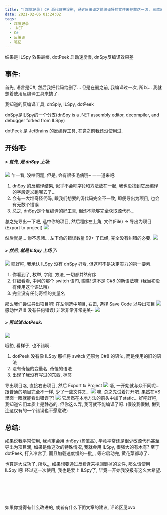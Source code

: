 ```yaml
---
title: "[踩坑记录] C# 源代码被误删, 通过反编译之前编译好的文件来拯救这一切, 三款反编译工具对比"
date: 2021-02-06 01:24:02
tags:
  - 踩坑记录
  - .NET
  - C#
  - 反编译
  - 笔记
---
```


结果是 ILSpy 效果最棒, dotPeek 启动速度慢, dnSpy反编译效果差

<!--more-->

## 事件:

首先, 语言是C#, 然后我把代码给删了... 但是在删之前, 我编译过一次, 所以... 我就想着使用反编译工具来搞了.

我知道的反编译工具, dnSply, ILSpy, dotPeek

dnSpy是ILSpy的一个分支(dnSpy is a .NET assembly editor, decompiler, and debugger forked from ILSpy)

dotPeek 是 JetBrains 的反编译工具, 在这之前我还没使用过.
## 开始吧:
##### > 首先, 是 dnSpy 上场:
![](https://img-blog.csdnimg.cn/20210206003510436.png)
乍一看, 没啥问题, 但是, 会有很多毛病哦~ 一一道来吧:

1. dnSpy 的反编译结果, 似乎不会吧字段和方法放在一起, 我也没找到它反编译的字段定义跑哪去了...
2. 会有一大堆奇怪代码, 跟我们想要的源代码完全不一致, 即便导出为项目, 也会有无数个错误
3. 总之, dnSpy是个反编译的好工具, 但还不能够完全获取源代码...

总之先导出一下吧, 选中你的项目, 然后程序左上角, 文件(File) -> 导出为项目(Export to project)
![](https://img-blog.csdnimg.cn/20210206011738335.png)


然后就是... 惨不忍睹... 左下角的错误数量 99+ 了已经, 完全没有纠错的必要.
![](https://img-blog.csdnimg.cn/20210206011653138.png)

##### > 然后, 就是 ILSpy 上场了:

![](https://img-blog.csdnimg.cn/20210206010849149.png)
嗯好吧, 我承认 ILSpy 没有 dnSpy 好看, 但这可不是决定实力的第一要素.

1. 你看到了, 枚举, 字段, 方法, 一切都井然有序
2. 仔细看看, 中间的那个 switch 语句, 瞧瞧! 这不是 C#8 的新语法嘛! (我当初没有使用这个语法哦)
3. 完全没有任何奇怪的变量名

那么我们尝试导出项目吧! 在左侧选中项目, 右击, 选择 Save Code 以导出项目
![](https://img-blog.csdnimg.cn/20210206011243537.png)
感动世界!!! 没有任何错误! 非常非常非常完美~
![](https://img-blog.csdnimg.cn/20210206011344812.png)

##### > 再试试 dotPeak:
![](https://img-blog.csdnimg.cn/2021020602061066.png)

哦豁, 看样子, 也不错啊.

1. dotPeek 没有像 ILSpy 那样将 switch 还原为 C#8 的语法, 而是使用的旧的语法
2. 没有奇怪的变量名, 奇怪的语法
3. 出现了我没有写过的东西, 标签

导出项目咯, 直接右击项目, 然后 Export to Project
![](https://img-blog.csdnimg.cn/2021020602081143.png)
唔, 一开始就与众不同呢... 跟普通的项目完全不一样, 少了一些文件夹...
![](https://img-blog.csdnimg.cn/20210206021027247.png)
嘛, 总之先试着打开吧.
果然在VS里面一眼就能看出错误了!
![](https://img-blog.csdnimg.cn/20210206021524681.png)
它居然在本地方法的前头中加了static... 好吧好吧, 我知道它们本质上是静态的, 但你这么弄, 我可就不能编译了呀. (假设我很懒, 懒到连这仅有的一个错误也不愿意改)

## 总结:
如果说我平常使用, 我肯定会用 dnSpy (颜值高), 毕竟平常还是很少改源代码甚至导出为项目滴, 如果是像这次的特殊情况, 我就会用 ILSpy, 很强大的有木有? 至于 dotPeek, 打入冷宫了, 而且加载速度慢的一批,,, 等它启动完, 黄花菜都凉了.

也算是大成功了, 所以,,, 如果想要通过反编译来挽回删掉的文件, 那么请使用 ILSpy 吧! 经过这一次使用, 我也是爱上 ILSpy了, 毕竟一开始我没报有这么大希望.

<br/><br/><br/><br/><br/>
如果你觉得有什么改进的, 或者有什么下期文章的建议, 评论区见ovo